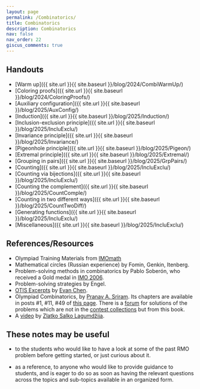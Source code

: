 ```yaml
---
layout: page
permalink: /Combinatorics/
title: Combinatorics
description: Combinatorics
nav: false
nav_order: 22
giscus_comments: true
---
```


## Handouts

- [Warm up]({{ site.url }}{{ site.baseurl }}/blog/2024/CombiWarmUp/)
- [Coloring proofs]({{ site.url }}{{ site.baseurl }}/blog/2024/ColoringProofs/)
- [Auxiliary configuration]({{ site.url }}{{ site.baseurl }}/blog/2025/AuxConfig/)
- [Induction]({{ site.url }}{{ site.baseurl }}/blog/2025/Induction/)
- [Inclusion-exclusion principle]({{ site.url }}{{ site.baseurl }}/blog/2025/IncluExclu/)
- [Invariance principle]({{ site.url }}{{ site.baseurl }}/blog/2025/Invariance/)
- [Pigeonhole principle]({{ site.url }}{{ site.baseurl }}/blog/2025/Pigeon/)
- [Extremal principle]({{ site.url }}{{ site.baseurl }}/blog/2025/Extremal/)
- [Grouping in pairs]({{ site.url }}{{ site.baseurl }}/blog/2025/GrpPairs/)
- [Counting]({{ site.url }}{{ site.baseurl }}/blog/2025/IncluExclu/)
- [Counting via bijections]({{ site.url }}{{ site.baseurl }}/blog/2025/IncluExclu/)
- [Counting the complement]({{ site.url }}{{ site.baseurl }}/blog/2025/CountComple/)
- [Counting in two different ways]({{ site.url }}{{ site.baseurl }}/blog/2025/CountTwoDiff/)
- [Generating functions]({{ site.url }}{{ site.baseurl }}/blog/2025/IncluExclu/)
- [Miscellaneous]({{ site.url }}{{ site.baseurl }}/blog/2025/IncluExclu/)

## References/Resources
* Olympiad Training Materials from [IMOmath](https://imomath.com/index.cgi?page=mathTexts)
* Mathematical circles (Russian experience) by Fomin, Genkin, Itenberg.
* Problem-solving methods in combinatorics by Pablo Soberón, who received a Gold medal in [IMO 2006](https://www.imo-official.org/participant_r.aspx?id=8475).
* Problem-solving strategies by Engel.
* [OTIS Excerpts](https://web.evanchen.cc/excerpts.html) by [Evan Chen](https://web.evanchen.cc/).
* Olympiad Combinatorics, by [Pranav A. Sriram](https://x.com/PranavSriram1). Its chapters are available in posts \#1, \#11, \#49 of [this page](https://artofproblemsolving.com/community/c6h601134). There is a [forum](https://artofproblemsolving.com/community/c575226_olympiad_combinatorics_pranav_sriram) for solutions of the problems which are not in the [contest collections](https://artofproblemsolving.com/community/c13_contests) but from this book.
* A [video](https://www.youtube.com/watch?v=g9UnwiW2e50) by [Zlatko Salko Lagumdžija](https://www.imo-official.org/participant_r.aspx?id=25889).

## These notes may be useful

- to the students who would like to have a look at some of the past RMO problem before getting started, 
or just curious about it. 

- as a reference, to anyone who would like to provide guidance to students, 
and is eager to do so as soon as having 
the relevant questions across the topics and sub-topics
available in an organized form. 